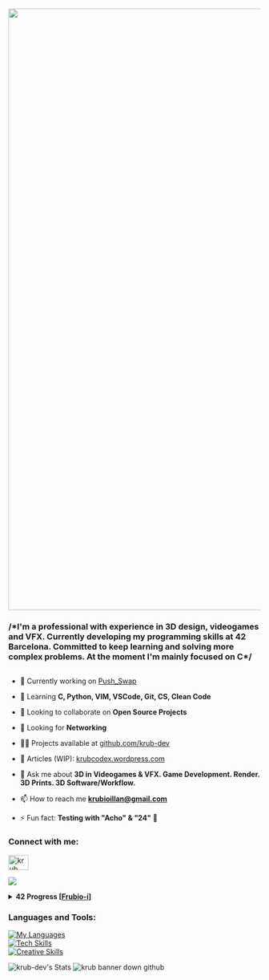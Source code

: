 <h1 align="center">
  <img src="https://iili.io/2CpYvQn.png" alt="heart krub" width="1200" height="auto" style="align: bottom;"> 
</h1>


<h3 align="left">/*I'm a professional with experience in 3D design, videogames and VFX. Currently developing my programming skills at 42 Barcelona. Committed to keep learning and solving more complex problems. At the moment I'm mainly focused on C*/</h3>

<p align="left"> <a href="https://twitter.com/" target="blank"><img src="https://img.shields.io/twitter/follow/?logo=twitter&style=for-the-badge" alt="" /></a> </p>

- 🔭 Currently working on [Push_Swap](https://www.42barcelona.com)

- 🌱 Learning **C, Python, VIM, VSCode, Git, CS, Clean Code**

- 👯 Looking to collaborate on **Open Source Projects**

- 🤝 Looking for **Networking**

- 👨‍💻 Projects available at [github.com/krub-dev](https://github.com/krub-dev)

- 📝 Articles (WIP): [krubcodex.wordpress.com](https://krubcodex.wordpress.com)

- 💬 Ask me about **3D in Videogames & VFX. Game Development. Render. 3D Prints. 3D Software/Workflow.**

- 📫 How to reach me **krubioillan@gmail.com**

- ⚡ Fun fact: **Testing with "Acho" & "24"** 🍋

<h3 align="left">Connect with me:</h3>

<a href="https://linkedin.com/in/krub" target="blank"><img align="center" src="https://raw.githubusercontent.com/rahuldkjain/github-profile-readme-generator/master/src/images/icons/Social/linked-in-alt.svg" alt="krub" height="30" width="40" /></a>
<p align="left">
</p>

![](https://komarev.com/ghpvc/?username=krub-dev&color=yellow&base=200&style=for-the-badge)
<details> <summary><strong>42 Progress [<a href="https://profile.intra.42.fr/users/frubio-i">Frubio-i</a>]</strong></summary>

| Rank | Project |
|-----:|-----------|
|   125/125| LIBFT |
|   100/125| PRINTF |
|   100/100| BORN2BEROOT |
|   125/125| GET_NEXT_LINE |
|       WIP| PUSH_SWAP |
|       N/A| SO_LONG |
|       N/A| PIPEX |

</details>

<h3 align="left">Languages and Tools:</h3>

[![My Languages](https://skillicons.dev/icons?i=c,py)](https://skillicons.dev) <br>
[![Tech Skills](https://skillicons.dev/icons?i=vim,vscode,bash,linux,ubuntu,git,github)](https://skillicons.dev) <br>
[![Creative Skills](https://skillicons.dev/icons?i=unity,unreal,blender,ps,pr,ae,ai)](https://skillicons.dev)

![krub-dev's Stats](https://github-readme-stats.vercel.app/api?username=krub-dev&theme=onedark&show_icons=true&hide_border=true&count_private=true)
<picture>
 <source media="(prefers-color-scheme: dark)" srcset="https://iili.io/2CpONKQ.png">
 <source media="(prefers-color-scheme: https://iili.io/2CpONKQ.pnglight)" srcset="https://iili.io/2CpONKQ.png">
 <img alt="krub banner down github" src="">
</picture>

